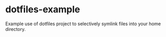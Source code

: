 # dotfiles-example
Example use of dotfiles project to selectively symlink files into your home directory.
